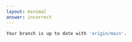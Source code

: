 ```yaml
---
layout: minimal
answer: incorrect
---
```


```bash
Your branch is up to date with 'origin/main'.
```
